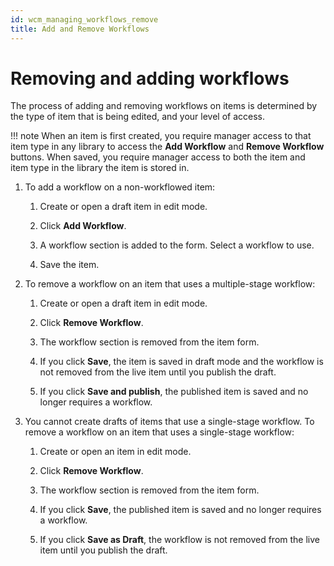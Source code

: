 ```yaml
---
id: wcm_managing_workflows_remove
title: Add and Remove Workflows
---
```


# Removing and adding workflows

The process of adding and removing workflows on items is determined by the type of item that is being edited, and your level of access.

!!! note
    When an item is first created, you require manager access to that item type in any library to access the **Add Workflow** and **Remove Workflow** buttons. When saved, you require manager access to both the item and item type in the library the item is stored in.

1.  To add a workflow on a non-workflowed item:

    1.  Create or open a draft item in edit mode.

    2.  Click **Add Workflow**.

    3.  A workflow section is added to the form. Select a workflow to use.

    4.  Save the item.

2.  To remove a workflow on an item that uses a multiple-stage workflow:

    1.  Create or open a draft item in edit mode.

    2.  Click **Remove Workflow**.

    3.  The workflow section is removed from the item form.

    4.  If you click **Save**, the item is saved in draft mode and the workflow is not removed from the live item until you publish the draft.

    5.  If you click **Save and publish**, the published item is saved and no longer requires a workflow.

3.  You cannot create drafts of items that use a single-stage workflow. To remove a workflow on an item that uses a single-stage workflow:

    1.  Create or open an item in edit mode.

    2.  Click **Remove Workflow**.

    3.  The workflow section is removed from the item form.

    4.  If you click **Save**, the published item is saved and no longer requires a workflow.

    5.  If you click **Save as Draft**, the workflow is not removed from the live item until you publish the draft.


